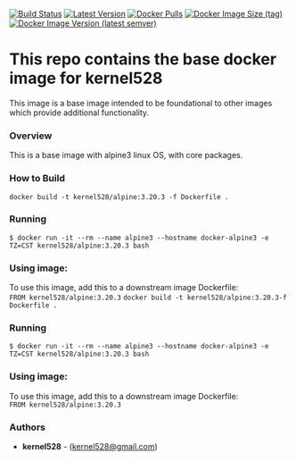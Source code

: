 [![Build Status](http://drone.kernelsanders.biz:8080/api/badges/kernel528/alpine-docker/status.svg?ref=refs/heads/3.20)](http://drone.kernelsanders.biz:8080/kernel528/alpine-docker)
[![Latest Version](https://img.shields.io/github/v/tag/kernel528/alpine-docker)](https://github.com/kernel528/alpine-docker/releases/latest)
[![Docker Pulls](https://img.shields.io/docker/pulls/kernel528/alpine)](https://hub.docker.com/r/kernel528/alpine)
[![Docker Image Size (tag)](https://img.shields.io/docker/image-size/kernel528/alpine/3.20.3)](https://hub.docker.com/r/kernel528/alpine/3.20.3)
[![Docker Image Version (latest semver)](https://img.shields.io/docker/v/kernel528/alpine?sort=semver)](https://hub.docker.com/r/kernel528/alpine)

# This repo contains the base docker image for kernel528

This image is a base image intended to be foundational to other images which provide additional functionality.

### Overview
This is a base image with alpine3 linux OS, with core packages.


### How to Build
``docker build -t kernel528/alpine:3.20.3 -f Dockerfile .``

### Running
``$ docker run -it --rm --name alpine3 --hostname docker-alpine3 -e TZ=CST kernel528/alpine:3.20.3 bash``

### Using image:
To use this image, add this to a downstream image Dockerfile:  
``FROM kernel528/alpine:3.20.3``
``docker build -t kernel528/alpine:3.20.3-f Dockerfile .``

### Running
``$ docker run -it --rm --name alpine3 --hostname docker-alpine3 -e TZ=CST kernel528/alpine:3.20.3 bash``

### Using image:
To use this image, add this to a downstream image Dockerfile:  
``FROM kernel528/alpine:3.20.3``


### Authors
* **kernel528** - (kernel528@gmail.com)
